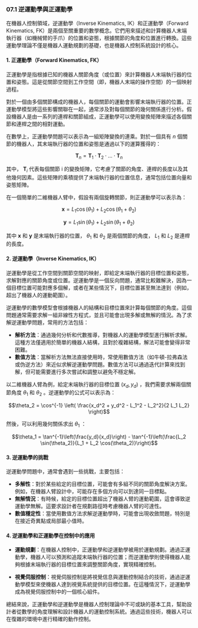 ### 07.1 逆運動學與正運動學

在機器人控制領域，逆運動學（Inverse Kinematics, IK）和正運動學（Forward Kinematics, FK）是兩個至關重要的數學概念。它們用來描述和計算機器人末端執行器（如機械臂的手爪）的位置和姿態，根據關節的角度和位置進行轉換。這些運動學理論不僅是機器人運動規劃的基礎，也是機器人控制系統設計的核心。

#### 1. 正運動學（Forward Kinematics, FK）

正運動學是指根據已知的機器人關節角度（或位置）來計算機器人末端執行器的位置和姿態。這是從關節空間到工作空間（即，機器人末端的操作空間）的一個映射過程。

對於一個由多個關節構成的機器人，每個關節的運動會影響末端執行器的位置。正運動學模型將這些影響關聯在一起，通常涉及對每個關節的幾何關係進行分析。假設機器人是由一系列的連桿和關節組成，正運動學可以使用變換矩陣來描述各個關節和連桿之間的相對運動。

在數學上，正運動學問題可以表示為一組矩陣變換的連乘。對於一個具有  $`n`$  個關節的機器人，其末端執行器的位置和姿態是通過以下的運算獲得的：


```math
\mathbf{T}_n = \mathbf{T}_1 \cdot \mathbf{T}_2 \cdot \dots \cdot \mathbf{T}_n
```


其中， $`\mathbf{T}_i`$  代表每個關節 i 的變換矩陣，它考慮了關節的角度、連桿的長度以及其他幾何因素。這些矩陣的乘積提供了末端執行器的位置信息，通常包括位置向量和姿態矩陣。

在一個簡單的二維機器人臂中，假設有兩個旋轉關節，則正運動學可以表示為：


```math
\mathbf{x} = L_1 \cos(\theta_1) + L_2 \cos(\theta_1 + \theta_2)
```


```math
\mathbf{y} = L_1 \sin(\theta_1) + L_2 \sin(\theta_1 + \theta_2)
```


其中  $`\mathbf{x}`$  和  $`\mathbf{y}`$  是末端執行器的位置， $`\theta_1`$  和  $`\theta_2`$  是兩個關節的角度， $`L_1`$  和  $`L_2`$  是連桿的長度。

#### 2. 逆運動學（Inverse Kinematics, IK）

逆運動學是從工作空間到關節空間的映射，即給定末端執行器的目標位置和姿態，求解對應的關節角度或位置。逆運動學是一個反向問題，通常比較難解決，因為一個目標位置可能對應多個解，或者在某些情況下，目標位置甚至無法達到（例如，超出了機器人的運動範圍）。

逆運動學的數學模型會根據機器人的結構和目標位置來計算每個關節的角度。這個問題通常需要求解一組非線性方程式，並且可能會出現多解或無解的情況。為了求解逆運動學問題，常用的方法包括：

- **解析方法**：通過幾何分析和代數推導，對機器人的運動學模型進行解析求解。這種方法僅適用於簡單的機器人結構，且對於複雜結構，解法可能會變得非常困難。
- **數值方法**：當解析方法無法直接使用時，常使用數值方法（如牛頓-拉弗森法或伪逆方法）來近似求解逆運動學問題。數值方法可以通過迭代計算來找到解，但可能需要進行多次嘗試和調整以避免不穩定解。

以二維機器人臂為例，給定末端執行器的目標位置  $`(x_d, y_d)`$ ，我們需要求解兩個關節角度  $`\theta_1`$  和  $`\theta_2`$ 。逆運動學的公式可以表示為：


```math
\theta_2 = \cos^{-1} \left( \frac{x_d^2 + y_d^2 - L_1^2 - L_2^2}{2 L_1 L_2} \right)
```


然後，可以利用幾何關係求出  $`\theta_1`$ ：


```math
\theta_1 = \tan^{-1}\left(\frac{y_d}{x_d}\right) - \tan^{-1}\left(\frac{L_2 \sin(\theta_2)}{L_1 + L_2 \cos(\theta_2)}\right)
```


#### 3. 逆運動學的挑戰

逆運動學問題中，通常會遇到一些挑戰，主要包括：

- **多解性**：對於某些給定的目標位置，可能會有多組不同的關節角度解決方案。例如，在機器人臂設計中，可能存在多個方向可以到達同一目標點。
- **無解情況**：有時候，給定的目標位置超出了機器人臂的運動範圍，這會導致逆運動學無解。這要求設計者在規劃路徑時考慮機器人臂的可達性。
- **數值穩定性**：當使用數值方法求解逆運動學時，可能會出現收斂問題，特別是在接近奇異點或局部最小值時。

#### 4. 逆運動學和正運動學在控制中的應用

- **運動規劃**：在機器人控制中，正運動學和逆運動學被用於運動規劃。通過正運動學，機器人可以預測和追蹤末端執行器的位置；而逆運動學則使得機器人能夠根據末端執行器的目標位置來調整關節角度，實現精確控制。
  
- **視覺伺服控制**：視覺伺服控制是將視覺信息與運動控制結合的技術，通過逆運動學模型來使機器人達到視覺系統提供的目標位置。在這種情況下，逆運動學成為視覺伺服控制中的一個核心組件。

總結來說，正運動學和逆運動學是機器人控制理論中不可或缺的基本工具，幫助設計者從數學的角度理解和設計機器人的運動控制系統。通過這些技術，機器人可以在復雜的環境中進行精確的動作控制。